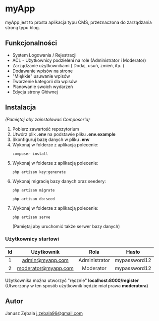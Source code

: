 # myApp
myApp jest to prosta aplikacja typu CMS, przeznaczona do zarządzania stroną typu blog.

## Funkcjonalności
* System Logowania / Rejestracji
* ACL - Użytkownicy podzieleni na role (Administrator i Moderator)
* Zarządzanie użytkownikami ( Dodaj, usuń, zmień, itp. )
* Dodawanie wpisów na strone
* "Miękkie" usuwanie wpisów
* Tworzenie kategorii dla wpisów
* Planowanie swoich wydarzeń
* Edycja strony Głównej

## Instalacja
*(Pamiętaj aby zainstalować Composer'a)*
1. Pobierz zawartość repozytorium
2. Utwórz plik __.env__ na podstawie pliku __.env.example__
3. Skonfiguruj bazę danych w pliku __.env__ 
4. Wykonaj w folderze z aplikacją polecenie:
    ```
    composer install
    ```
5. Wykonaj w folderze z aplikacją polecenie:
    ```
    php artisan key:generate
    ```
6. Wykonaj migracię bazy danych oraz seedery:
    ```
    php artisan migrate
    ```
    ```
    php artisan db:seed
    ```
7. Wykonaj w folderze z aplikacją polecenie:
    ```
    php artisan serve
    ```
    (Pamiętaj aby uruchomić także serwer bazy danych)

### Użytkownicy startowi
| Id | Użytkownik | Rola | Hasło |
| :--: |:----------:|:-----:|:------:|
| 1  | admin@myapp.com | Administrator | mypassword12 | 
| 2  | moderator@myapp.com | Moderator | mypassword12 | 

Użytkownika można utworzyć "ręcznie" __localhost:8000/register__ (Utworzony w ten sposób użytkownik będzie miał prawa __moderatora__)

## Autor
Janusz Zębala
j.zebala96@gmail.com
